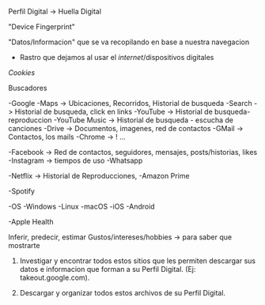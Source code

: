 Perfil Digital -> Huella Digital

"Device Fingerprint"

"Datos/Informacion" que se va recopilando en base a nuestra navegacion

- Rastro que dejamos al usar el *internet*/dispositivos digitales

*Cookies*

Buscadores

-Google
-Maps -> Ubicaciones, Recorridos, Historial de busqueda
-Search -> Historial de busqueda, click en links
-YouTube -> Historial de busqueda-reproduccion
-YouTube Music -> Historial de busqueda - escucha de canciones 
-Drive -> Documentos, imagenes, red de contactos
-GMail -> Contactos, los mails
-Chrome -> !
	...

-Facebook -> Red de contactos, seguidores, mensajes, posts/historias, likes
-Instagram -> tiempos de uso
-Whatsapp

-Netflix -> Historial de Reproducciones, 
-Amazon Prime

-Spotify

-OS
-Windows
-Linux
-macOS
-iOS
-Android

-Apple Health


Inferir, predecir, estimar
Gustos/intereses/hobbies -> para saber que mostrarte


1. Investigar y encontrar todos estos sitios que les permiten descargar sus datos e informacion que forman a su Perfil Digital. (Ej: takeout.google.com).


2. Descargar y organizar todos estos archivos de su Perfil Digital. 



